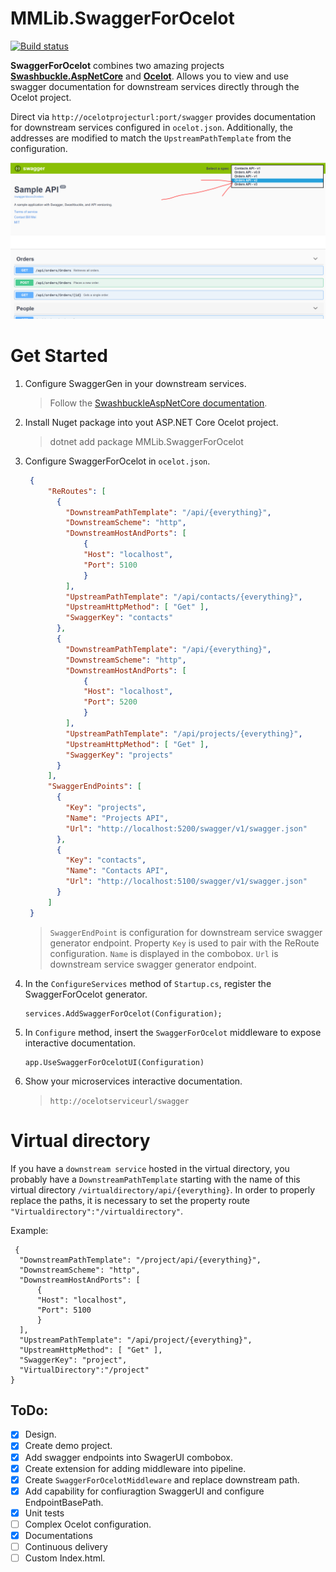 # MMLib.SwaggerForOcelot

[![Build status](https://ci.appveyor.com/api/projects/status/qw082a4fh004p11u?svg=true)](https://ci.appveyor.com/project/Burgyn/mmlib-swaggerforocelot)

**SwaggerForOcelot** combines two amazing projects **[Swashbuckle.AspNetCore](https://github.com/domaindrivendev/Swashbuckle.AspNetCore)** and **[Ocelot](https://github.com/ThreeMammals/Ocelot)**. Allows you to view and use swagger documentation for downstream services directly through the Ocelot project.

Direct via `http://ocelotprojecturl:port/swagger` provides documentation for downstream services configured in `ocelot.json`. Additionally, the addresses are modified to match the `UpstreamPathTemplate` from the configuration.

![SwaggerForOcelot](https://github.com/Burgyn/MMLib.SwaggerForOcelot/blob/master/demo/image.png?raw=true)

# Get Started
1. Configure SwaggerGen in your downstream services.
   > Follow the [SwashbuckleAspNetCore documentation](https://github.com/domaindrivendev/Swashbuckle.AspNetCore#getting-started).
2. Install Nuget package into yout ASP.NET Core Ocelot project.
   > dotnet add package MMLib.SwaggerForOcelot
3. Configure SwaggerForOcelot in `ocelot.json`.
   ```Json
    {
        "ReRoutes": [
          {
            "DownstreamPathTemplate": "/api/{everything}",
            "DownstreamScheme": "http",
            "DownstreamHostAndPorts": [
                {
                "Host": "localhost",
                "Port": 5100
                }
            ],
            "UpstreamPathTemplate": "/api/contacts/{everything}",
            "UpstreamHttpMethod": [ "Get" ],
            "SwaggerKey": "contacts"
          },
          {
            "DownstreamPathTemplate": "/api/{everything}",
            "DownstreamScheme": "http",
            "DownstreamHostAndPorts": [
                {
                "Host": "localhost",
                "Port": 5200
                }
            ],
            "UpstreamPathTemplate": "/api/projects/{everything}",
            "UpstreamHttpMethod": [ "Get" ],
            "SwaggerKey": "projects"
          }
        ],
        "SwaggerEndPoints": [
          {
            "Key": "projects",
            "Name": "Projects API",
            "Url": "http://localhost:5200/swagger/v1/swagger.json"
          },
          {
            "Key": "contacts",
            "Name": "Contacts API",
            "Url": "http://localhost:5100/swagger/v1/swagger.json"
          }
        ]
    }
    ```
    >`SwaggerEndPoint` is configuration for downstream service swagger generator endpoint.
    Property `Key` is used to pair with the ReRoute configuration. `Name` is displayed in the combobox. `Url` is downstream service swagger generator endpoint.
4. In the `ConfigureServices` method of `Startup.cs`, register the SwaggerForOcelot generator.
   ```CSharp
   services.AddSwaggerForOcelot(Configuration);
   ```
5. In `Configure` method, insert the `SwaggerForOcelot` middleware to expose interactive documentation.
   ```CSharp
   app.UseSwaggerForOcelotUI(Configuration)
   ```
6. Show your microservices interactive documentation.
   >`http://ocelotserviceurl/swagger`

# Virtual directory
If you have a `downstream service` hosted in the virtual directory, you probably have a `DownstreamPathTemplate` starting with the name of this virtual directory `/virtualdirectory/api/{everything}`. In order to properly replace the paths, it is necessary to set the property route `"Virtualdirectory":"/virtualdirectory"`.

Example:
```
 {
  "DownstreamPathTemplate": "/project/api/{everything}",
  "DownstreamScheme": "http",
  "DownstreamHostAndPorts": [
      {
      "Host": "localhost",
      "Port": 5100
      }
  ],
  "UpstreamPathTemplate": "/api/project/{everything}",
  "UpstreamHttpMethod": [ "Get" ],
  "SwaggerKey": "project",
  "VirtualDirectory":"/project"
}
```

## ToDo:
- [x] Design.
- [x] Create demo project.
- [x] Add swagger endpoints into SwagerUI combobox.
- [x] Create extension for adding middleware into pipeline.
- [x] Create `SwaggerForOcelotMiddleware` and replace downstream path.
- [x] Add capability for confiuragtion SwaggerUI and configure EndpointBasePath.
- [x] Unit tests
- [ ] Complex Ocelot configuration.
- [x] Documentations
- [ ] Continuous delivery
- [ ] Custom Index.html.
